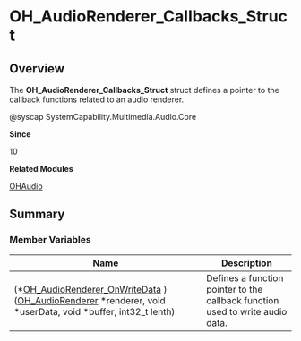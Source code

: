 # OH_AudioRenderer_Callbacks_Struct


## Overview

The **OH_AudioRenderer_Callbacks_Struct** struct defines a pointer to the callback functions related to an audio renderer.

\@syscap SystemCapability.Multimedia.Audio.Core

**Since**

10

**Related Modules**

[OHAudio](_o_h_audio.md)


## Summary


### Member Variables

| Name| Description |
| -------- | -------- |
| (\*[OH_AudioRenderer_OnWriteData](_o_h_audio.md#oh_audiorenderer_onwritedata) )([OH_AudioRenderer](_o_h_audio.md#oh_audiorenderer) \*renderer, void \*userData, void \*buffer, int32_t lenth) | Defines a function pointer to the callback function used to write audio data.|

